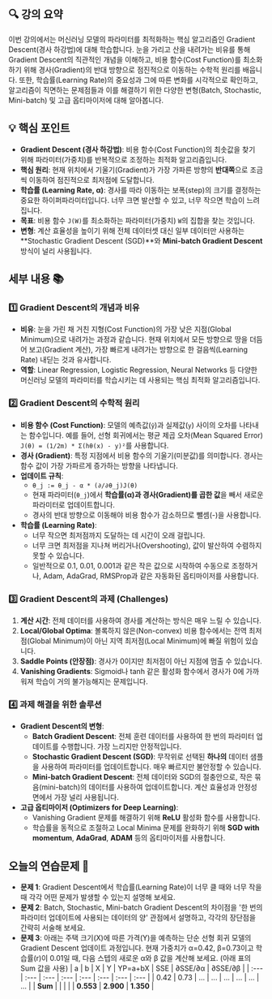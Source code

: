 ## 🔍 강의 요약
이번 강의에서는 머신러닝 모델의 파라미터를 최적화하는 핵심 알고리즘인 Gradient Descent(경사 하강법)에 대해 학습합니다. 눈을 가리고 산을 내려가는 비유를 통해 Gradient Descent의 직관적인 개념을 이해하고, 비용 함수(Cost Function)를 최소화하기 위해 경사(Gradient)의 반대 방향으로 점진적으로 이동하는 수학적 원리를 배웁니다. 또한, 학습률(Learning Rate)의 중요성과 그에 따른 변화를 시각적으로 확인하고, 알고리즘이 직면하는 문제점들과 이를 해결하기 위한 다양한 변형(Batch, Stochastic, Mini-batch) 및 고급 옵티마이저에 대해 알아봅니다.

## 💡 핵심 포인트
- **Gradient Descent (경사 하강법)**: 비용 함수(Cost Function)의 최솟값을 찾기 위해 파라미터(가중치)를 반복적으로 조정하는 최적화 알고리즘입니다.
- **핵심 원리**: 현재 위치에서 기울기(Gradient)가 가장 가파른 방향의 **반대쪽**으로 조금씩 이동하여 점진적으로 최저점에 도달합니다.
- **학습률 (Learning Rate, α)**: 경사를 따라 이동하는 보폭(step)의 크기를 결정하는 중요한 하이퍼파라미터입니다. 너무 크면 발산할 수 있고, 너무 작으면 학습이 느려집니다.
- **목표**: 비용 함수 `J(W)`를 최소화하는 파라미터(가중치) `W`의 집합을 찾는 것입니다.
- **변형**: 계산 효율성을 높이기 위해 전체 데이터셋 대신 일부 데이터만 사용하는 **Stochastic Gradient Descent (SGD)**와 **Mini-batch Gradient Descent** 방식이 널리 사용됩니다.

## 세부 내용 📚
### 1️⃣ Gradient Descent의 개념과 비유
- **비유**: 눈을 가린 채 거친 지형(Cost Function)의 가장 낮은 지점(Global Minimum)으로 내려가는 과정과 같습니다. 현재 위치에서 모든 방향으로 땅을 더듬어 보고(Gradient 계산), 가장 빠르게 내려가는 방향으로 한 걸음씩(Learning Rate) 내딛는 것과 유사합니다.
- **역할**: Linear Regression, Logistic Regression, Neural Networks 등 다양한 머신러닝 모델의 파라미터를 학습시키는 데 사용되는 핵심 최적화 알고리즘입니다.

### 2️⃣ Gradient Descent의 수학적 원리
- **비용 함수 (Cost Function)**: 모델의 예측값(`ŷ`)과 실제값(`y`) 사이의 오차를 나타내는 함수입니다. 예를 들어, 선형 회귀에서는 평균 제곱 오차(Mean Squared Error) `J(θ) = (1/2m) * Σ(hθ(x) - y)²`를 사용합니다.
- **경사 (Gradient)**: 특정 지점에서 비용 함수의 기울기(미분값)를 의미합니다. 경사는 함수 값이 가장 가파르게 증가하는 방향을 나타냅니다.
- **업데이트 규칙**:
    - `θ_j := θ_j - α * (∂/∂θ_j)J(θ)`
    - 현재 파라미터(`θ_j`)에서 **학습률(α)과 경사(Gradient)를 곱한 값**을 빼서 새로운 파라미터로 업데이트합니다.
    - 경사의 반대 방향으로 이동해야 비용 함수가 감소하므로 뺄셈(-)을 사용합니다.
- **학습률 (Learning Rate)**:
    - 너무 작으면 최저점까지 도달하는 데 시간이 오래 걸립니다.
    - 너무 크면 최저점을 지나쳐 버리거나(Overshooting), 값이 발산하여 수렴하지 못할 수 있습니다.
    - 일반적으로 0.1, 0.01, 0.001과 같은 작은 값으로 시작하여 수동으로 조정하거나, Adam, AdaGrad, RMSProp과 같은 자동화된 옵티마이저를 사용합니다.

### 3️⃣ Gradient Descent의 과제 (Challenges)
1.  **계산 시간**: 전체 데이터를 사용하여 경사를 계산하는 방식은 매우 느릴 수 있습니다.
2.  **Local/Global Optima**: 볼록하지 않은(Non-convex) 비용 함수에서는 전역 최저점(Global Minimum)이 아닌 지역 최저점(Local Minimum)에 빠질 위험이 있습니다.
3.  **Saddle Points (안장점)**: 경사가 0이지만 최저점이 아닌 지점에 멈출 수 있습니다.
4.  **Vanishing Gradients**: Sigmoid나 tanh 같은 활성화 함수에서 경사가 0에 가까워져 학습이 거의 불가능해지는 문제입니다.

### 4️⃣ 과제 해결을 위한 솔루션
- **Gradient Descent의 변형**:
    - **Batch Gradient Descent**: 전체 훈련 데이터를 사용하여 한 번의 파라미터 업데이트를 수행합니다. 가장 느리지만 안정적입니다.
    - **Stochastic Gradient Descent (SGD)**: 무작위로 선택된 **하나의** 데이터 샘플을 사용하여 파라미터를 업데이트합니다. 매우 빠르지만 불안정할 수 있습니다.
    - **Mini-batch Gradient Descent**: 전체 데이터와 SGD의 절충안으로, 작은 묶음(mini-batch)의 데이터를 사용하여 업데이트합니다. 계산 효율성과 안정성 면에서 가장 널리 사용됩니다.
- **고급 옵티마이저 (Optimizers for Deep Learning)**:
    - Vanishing Gradient 문제를 해결하기 위해 **ReLU** 활성화 함수를 사용합니다.
    - 학습률을 동적으로 조절하고 Local Minima 문제를 완화하기 위해 **SGD with momentum**, **AdaGrad**, **ADAM** 등의 옵티마이저를 사용합니다.

## 오늘의 연습문제 📝
- **문제 1**: Gradient Descent에서 학습률(Learning Rate)이 너무 클 때와 너무 작을 때 각각 어떤 문제가 발생할 수 있는지 설명해 보세요.
- **문제 2**: Batch, Stochastic, Mini-batch Gradient Descent의 차이점을 '한 번의 파라미터 업데이트에 사용되는 데이터의 양' 관점에서 설명하고, 각각의 장단점을 간략히 서술해 보세요.
- **문제 3**: 아래는 주택 크기(X)에 따른 가격(Y)을 예측하는 단순 선형 회귀 모델의 Gradient Descent 업데이트 과정입니다. 현재 가중치가 α=0.42, β=0.73이고 학습률(r)이 0.01일 때, 다음 스텝의 새로운 α와 β 값을 계산해 보세요. (아래 표의 Sum 값을 사용)
| a | b | X | Y | YP=a+bX | SSE | ∂SSE/∂α | ∂SSE/∂β |
| :--- | :--- | :--- | :--- | :--- | :--- | :--- | :--- |
| 0.42 | 0.73 | ... | ... | ... | ... | ... | ... |
| **Sum** | | | | | **0.553** | **2.900** | **1.350** |
